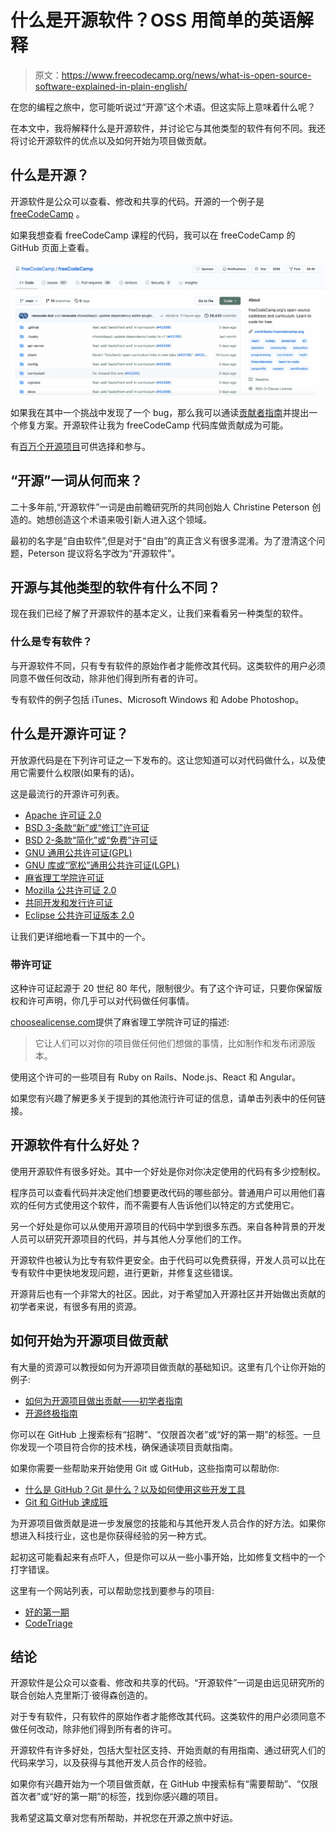 # 什么是开源软件？OSS 用简单的英语解释

> 原文：<https://www.freecodecamp.org/news/what-is-open-source-software-explained-in-plain-english/>

在您的编程之旅中，您可能听说过“开源”这个术语。但这实际上意味着什么呢？

在本文中，我将解释什么是开源软件，并讨论它与其他类型的软件有何不同。我还将讨论开源软件的优点以及如何开始为项目做贡献。

## 什么是开源？

开源软件是公众可以查看、修改和共享的代码。开源的一个例子是 [freeCodeCamp](https://www.freecodecamp.org/) 。

如果我想查看 freeCodeCamp 课程的代码，我可以在 freeCodeCamp 的 GitHub 页面上查看。

![Screen-Shot-2021-08-17-at-12.21.53-AM](img/7c634fb330aa6b639991258f5e69fd4c.png)

如果我在其中一个挑战中发现了一个 bug，那么我可以通读[贡献者指南](https://contribute.freecodecamp.org/#/index)并提出一个修复方案。开源软件让我为 freeCodeCamp 代码库做贡献成为可能。

有[百万个开源项目](https://github.com/open-source)可供选择和参与。

## “开源”一词从何而来？

二十多年前,“开源软件”一词是由前瞻研究所的共同创始人 Christine Peterson 创造的。她想创造这个术语来吸引新人进入这个领域。

最初的名字是“自由软件”,但是对于“自由”的真正含义有很多混淆。为了澄清这个问题，Peterson 提议将名字改为“开源软件”。

## 开源与其他类型的软件有什么不同？

现在我们已经了解了开源软件的基本定义，让我们来看看另一种类型的软件。

### 什么是专有软件？

与开源软件不同，只有专有软件的原始作者才能修改其代码。这类软件的用户必须同意不做任何改动，除非他们得到所有者的许可。

专有软件的例子包括 iTunes、Microsoft Windows 和 Adobe Photoshop。

## 什么是开源许可证？

开放源代码是在下列许可证之一下发布的。这让您知道可以对代码做什么，以及使用它需要什么权限(如果有的话)。

这是最流行的开源许可列表。

*   [Apache 许可证 2.0](https://opensource.org/licenses/Apache-2.0)
*   [BSD 3-条款“新”或“修订”许可证](https://opensource.org/licenses/BSD-3-Clause)
*   [BSD 2-条款“简化”或“免费”许可证](https://opensource.org/licenses/BSD-2-Clause)
*   [GNU 通用公共许可证(GPL)](https://opensource.org/licenses/gpl-license)
*   [GNU 库或“宽松”通用公共许可证(LGPL)](https://opensource.org/licenses/lgpl-license)
*   [麻省理工学院许可证](https://opensource.org/licenses/MIT)
*   [Mozilla 公共许可证 2.0](https://opensource.org/licenses/MPL-2.0)
*   [共同开发和发行许可证](https://opensource.org/licenses/CDDL-1.0)
*   [Eclipse 公共许可证版本 2.0](https://opensource.org/licenses/EPL-2.0)

让我们更详细地看一下其中的一个。

### 带许可证

这种许可证起源于 20 世纪 80 年代，限制很少。有了这个许可证，只要你保留版权和许可声明，你几乎可以对代码做任何事情。

[choosealicense.com](https://choosealicense.com/)提供了麻省理工学院许可证的描述:

> 它让人们可以对你的项目做任何他们想做的事情，比如制作和发布闭源版本。

使用这个许可的一些项目有 Ruby on Rails、Node.js、React 和 Angular。

如果您有兴趣了解更多关于提到的其他流行许可证的信息，请单击列表中的任何链接。

## 开源软件有什么好处？

使用开源软件有很多好处。其中一个好处是你对你决定使用的代码有多少控制权。

程序员可以查看代码并决定他们想要更改代码的哪些部分。普通用户可以用他们喜欢的任何方式使用这个软件，而不需要有人告诉他们以特定的方式使用它。

另一个好处是你可以从使用开源项目的代码中学到很多东西。来自各种背景的开发人员可以研究开源项目的代码，并与其他人分享他们的工作。

开源软件也被认为比专有软件更安全。由于代码可以免费获得，开发人员可以比在专有软件中更快地发现问题，进行更新，并修复这些错误。

开源背后也有一个非常大的社区。因此，对于希望加入开源社区并开始做出贡献的初学者来说，有很多有用的资源。

## 如何开始为开源项目做贡献

有大量的资源可以教授如何为开源项目做贡献的基础知识。这里有几个让你开始的例子:

*   [如何为开源项目做出贡献——初学者指南](https://www.freecodecamp.org/news/how-to-contribute-to-open-source-projects-beginners-guide/)
*   [开源终极指南](https://www.freecodecamp.org/news/the-ultimate-guide-to-open-source/)

你可以在 GitHub 上搜索标有“招聘”、“仅限首次者”或“好的第一期”的标签。一旦你发现一个项目符合你的技术栈，确保通读项目贡献指南。

如果你需要一些帮助来开始使用 Git 或 GitHub，这些指南可以帮助你:

*   [什么是 GitHub？Git 是什么？以及如何使用这些开发工具](https://www.freecodecamp.org/news/what-is-github-what-is-git-and-how-to-use-these-developer-tools/)
*   [Git 和 GitHub 速成班](https://www.freecodecamp.org/news/git-and-github-crash-course/)

为开源项目做贡献是进一步发展您的技能和与其他开发人员合作的好方法。如果你想进入科技行业，这也是你获得经验的另一种方式。

起初这可能看起来有点吓人，但是你可以从一些小事开始，比如修复文档中的一个打字错误。

这里有一个网站列表，可以帮助您找到要参与的项目:

*   [好的第一期](https://goodfirstissue.dev/)
*   [CodeTriage](https://www.codetriage.com/)

## 结论

开源软件是公众可以查看、修改和共享的代码。“开源软件”一词是由远见研究所的联合创始人克里斯汀·彼得森创造的。

对于专有软件，只有软件的原始作者才能修改其代码。这类软件的用户必须同意不做任何改动，除非他们得到所有者的许可。

开源软件有许多好处，包括大型社区支持、开始贡献的有用指南、通过研究人们的代码来学习，以及获得与其他开发人员合作的经验。

如果你有兴趣开始为一个项目做贡献，在 GitHub 中搜索标有“需要帮助”、“仅限首次者”或“好的第一期”的标签，找到你感兴趣的项目。

我希望这篇文章对您有所帮助，并祝您在开源之旅中好运。